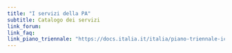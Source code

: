 ```yaml
---
title: "I servizi della PA"
subtitle: Catalogo dei servizi
link_forum:
link_faq:
link_piano_triennale: "https://docs.italia.it/italia/piano-triennale-ict/pianotriennale-ict-doc/it/2019-2021/05_dati-della-pubblica-amministrazione.html#basi-di-dati-di-interesse-nazionale"
---
```

